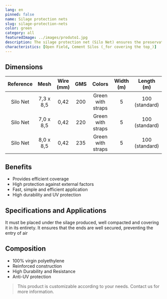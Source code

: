 ```yaml
---
lang: en
pinned: false
name: Silage protection nets
slug: silage-protection-nets
color: green
category: all
featuredImage: ../images/produto1.jpg
description: The silage protection net (Silo Net) ensures the preservation of the quality of the silage you produced and that it does not "breathe" (anaerobiosis. It is essential to ensure good silage and correct ensilage.
characteristics: [Open Field, Cement Silos (_for covering the top_)]
---
```


## Dimensions

| Reference |   Mesh    | Wire (mm) | GMS |      Colors       | Width (m) |   Length (m)   |
| :-------: | :-------: | :-------: | :-: | :---------------: | :-------: | :------------: |
| Silo Net  | 7,3 x 8,5 |   0,42    | 200 | Green with straps |     5     | 100 (standard) |
| Silo Net  | 7,0 x 8,5 |   0,42    | 220 | Green with straps |     5     | 100 (standard) |
| Silo Net  | 8,0 x 8,5 |   0,42    | 235 | Green with straps |     5     | 100 (standard) |

## Benefits

- Provides efficient coverage
- High protection against external factors
- Fast, simple and efficient application
- High durability and UV protection

## Specifications and Applications

It must be placed under the silage produced, well compacted and covering it in its entirety. It ensures that the ends are well secured, preventing the entry of air

## Composition

- 100% virgin polyethylene
- Reinforced construction
- High Durability and Resistance
- Anti-UV protection

> This product is customizable according to your needs. Contact us for more information.
